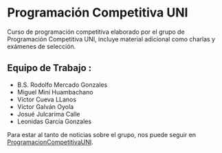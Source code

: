 ﻿# Programación Competitiva UNI 
Curso de programación competitiva elaborado por el grupo de Programación Competitiva UNI, incluye material adicional como charlas y exámenes de selección.

## Equipo de Trabajo : 
* B.S. Rodolfo Mercado Gonzales
* Miguel Miní Huambachano
* Víctor Cueva LLanos
* Víctor Galván Oyola
* Josué Julcarima Calle
* Leonidas García Gonzales

Para estar al tanto de noticias sobre el grupo, nos puede seguir en [ProgramacionCompetitivaUNI](https://www.facebook.com/ProgramacionCompetitivaUNI/).